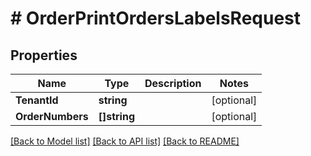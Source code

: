 # # OrderPrintOrdersLabelsRequest


## Properties 


Name | Type | Description | Notes
------------ | ------------- | ------------- | -------------
**TenantId**| **string** |   | [optional]
**OrderNumbers**| **[]string** |   | [optional]


[[Back to Model list]](../../README.md#models) [[Back to API list]](../../README.md#endpoints) [[Back to README]](../../README.md)

